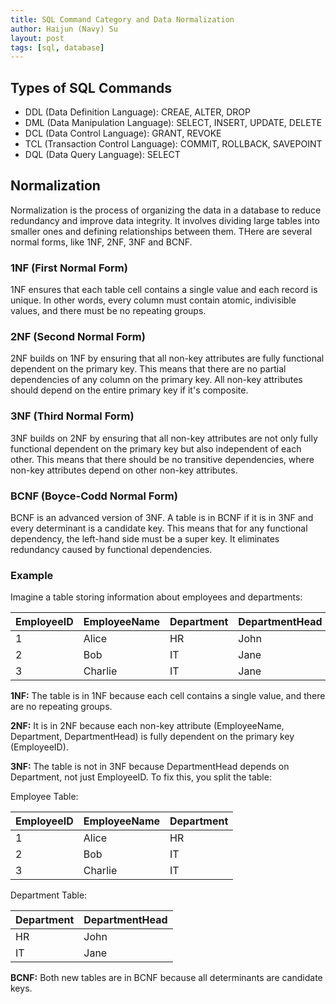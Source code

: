 ```yaml
---
title: SQL Command Category and Data Normalization
author: Haijun (Navy) Su
layout: post
tags: [sql, database]
---
```


## Types of SQL Commands

* DDL (Data Definition Language): CREAE, ALTER, DROP
* DML (Data Manipulation Language): SELECT, INSERT, UPDATE, DELETE
* DCL (Data Control Language): GRANT, REVOKE
* TCL (Transaction Control Language): COMMIT, ROLLBACK, SAVEPOINT
* DQL (Data Query Language): SELECT

## Normalization

Normalization is the process of organizing the data in a database to reduce redundancy and improve data integrity. It involves dividing large tables into smaller ones and defining relationships between them. THere are several normal forms, like 1NF, 2NF, 3NF and BCNF.

### 1NF (First Normal Form)

1NF ensures that each table cell contains a single value and each record is unique. In other words, every column must contain atomic, indivisible values, and there must be no repeating groups.

### 2NF (Second Normal Form)

2NF builds on 1NF by ensuring that all non-key attributes are fully functional dependent on the primary key. This means that there are no partial dependencies of any column on the primary key. All non-key attributes should depend on the entire primary key if it's composite.

### 3NF (Third Normal Form)

3NF builds on 2NF by ensuring that all non-key attributes are not only fully functional dependent on the primary key but also independent of each other. This means that there should be no transitive dependencies, where non-key attributes depend on other non-key attributes.

### BCNF (Boyce-Codd Normal Form)

BCNF is an advanced version of 3NF. A table is in BCNF if it is in 3NF and every determinant is a candidate key. This means that for any functional dependency, the left-hand side must be a super key. It eliminates redundancy caused by functional dependencies.

### Example

Imagine a table storing information about employees and departments:

| EmployeeID | EmployeeName | Department | DepartmentHead |
| ---------- | ------------ | ---------- | -------------- |
| 1          | Alice        | HR         | John           |
| 2          | Bob          | IT         | Jane           |
| 3          | Charlie      | IT         | Jane           |

**1NF:** The table is in 1NF because each cell contains a single value, and there are no repeating groups.

**2NF:** It is in 2NF because each non-key attribute (EmployeeName, Department, DepartmentHead) is fully dependent on the primary key (EmployeeID).

**3NF:** The table is not in 3NF because DepartmentHead depends on Department, not just EmployeeID. To fix this, you split the table:

Employee Table:

| EmployeeID | EmployeeName | Department |
| ---------- | ------------ | ---------- |
| 1          | Alice        | HR         |
| 2          | Bob          | IT         |
| 3          | Charlie      | IT         |

Department Table:

| Department | DepartmentHead |
| ---------- | -------------- |
| HR         | John           |
| IT         | Jane           |

**BCNF:** Both new tables are in BCNF because all determinants are candidate keys.
